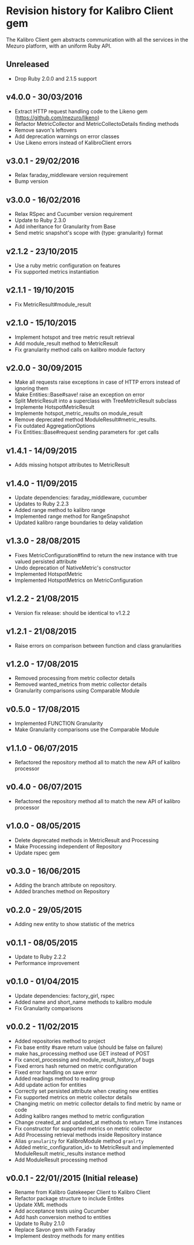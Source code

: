 # Revision history for Kalibro Client gem

The Kalibro Client gem abstracts communication with all the services in the Mezuro
platform, with an uniform Ruby API.

## Unreleased
- Drop Ruby 2.0.0 and 2.1.5 support

## v4.0.0 - 30/03/2016
- Extract HTTP request handling code to the Likeno gem (https://github.com/mezuro/likeno)
- Refactor MetricCollector and MetricCollectoDetails finding methods
- Remove savon's leftovers
- Add deprecation warnings on error classes
- Use Likeno errors instead of KalibroClient errors

## v3.0.1 - 29/02/2016
- Relax faraday_middleware version requirement
- Bump version

## v3.0.0 - 16/02/2016
- Relax RSpec and Cucumber version requirement
- Update to Ruby 2.3.0
- Add inheritance for Granularity from Base
- Send metric snapshot's scope with {type: granularity} format

## v2.1.2 - 23/10/2015
- Use a ruby metric configuration on features
- Fix supported metrics instantiation

## v2.1.1 - 19/10/2015
- Fix MetricResult#module_result

## v2.1.0 - 15/10/2015
- Implement hotspot and tree metric result retrieval
- Add module_result method to MetricResult
- Fix granularity method calls on kalibro module factory

## v2.0.0 - 30/09/2015
- Make all requests raise exceptions in case of HTTP errors instead of ignoring them
- Make Entities::Base#save! raise an exception on error
- Split MetricResult into a superclass with TreeMetricResult subclass
- Implemente HotspotMetricResult
- Implemente hotspot_metric_results on module_result
- Remove deprecated method ModuleResult#metric_results.
- Fix outdated AggregationOptions
- Fix Entities::Base#request sending parameters for :get calls

## v1.4.1 - 14/09/2015
- Adds missing hotspot attributes to MetricResult

## v1.4.0 - 11/09/2015
- Update dependencies: faraday_middleware, cucumber
- Updates to Ruby 2.2.3
- Added range method to kalibro range
- Implemented range method for RangeSnapshot
- Updated kalibro range boundaries to delay validation

## v1.3.0 - 28/08/2015
- Fixes MetricConfiguration#find to return the new instance with true valued persisted attribute
- Undo deprecation of NativeMetric's constructor
- Implemented HotspotMetric
- Implemented HotspotMetrics on MetricConfiguration

## v1.2.2 - 21/08/2015
- Version fix release: should be identical to v1.2.2

## v1.2.1 - 21/08/2015
- Raise errors on comparison between function and class granularities

## v1.2.0 - 17/08/2015
- Removed processing from metric collector details
- Removed wanted_metrics from metric collector details
- Granularity comparisons using Comparable Module

## v0.5.0 - 17/08/2015
- Implemented FUNCTION Granularity
- Make Granularity comparisons use the Comparable Module

## v1.1.0 - 06/07/2015
- Refactored the repository method all to match the new API of kalibro processor

## v0.4.0 - 06/07/2015
- Refactored the repository method all to match the new API of kalibro processor

## v1.0.0 - 08/05/2015
- Delete deprecated methods in MetricResult and Processing
- Make Processing independent of Repository
- Update rspec gem

## v0.3.0 - 16/06/2015
- Adding the branch attribute on repository.
- Added branches method on Repository

## v0.2.0 - 29/05/2015
- Adding new entity to show statistic of the metrics

## v0.1.1 - 08/05/2015
- Update to Ruby 2.2.2
- Performance improvement

## v0.1.0 - 01/04/2015
- Update dependencies: factory_girl, rspec
- Added name and short_name methods to kalibro module
- Fix Granularity comparisons

## v0.0.2 - 11/02/2015
- Added repositories method to project
- Fix base entity #save return value (should be false on failure)
- make has_processing method use GET instead of POST
- Fix cancel_processing and module_result_history_of bugs
- Fixed errors hash returned on metric configuration
- Fixed error handling on save error
- Added readings method to reading group
- Add update action for entities
- Correctly set persisted attribute when creating new entities
- Fix supported metrics on metric collector details
- Changing metric on metric collector details to find metric by name or code
- Adding kalibro ranges method to metric configuration
- Change created_at and updated_at methods to return Time instances
- Fix constructor for supported metrics on metric collector
- Add Processing retrieval methods inside Repository instance
- Alias `granularity` for KalibroModule method `granlrty`
- Added metric_configuration_id= to MetricResult and implemented ModuleResult metric_results instance method
- Add ModuleResult processing method

## v0.0.1 - 22/01//2015 (Initial release) 
- Rename from Kalibro Gatekeeper Client to Kalibro Client
- Refactor package structure to include Entites
- Update XML methods
- Add acceptance tests using Cucumber
- Add hash conversion method to entities
- Update to Ruby 2.1.0
- Replace Savon gem with Faraday
- Implement destroy methods for many entities
